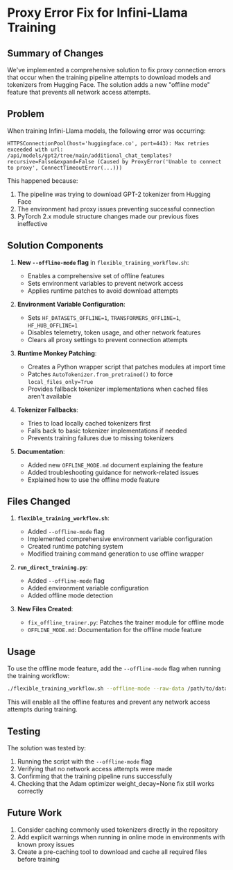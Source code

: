 # Proxy Error Fix for Infini-Llama Training

## Summary of Changes

We've implemented a comprehensive solution to fix proxy connection errors that occur when the training pipeline attempts to download models and tokenizers from Hugging Face. The solution adds a new "offline mode" feature that prevents all network access attempts.

## Problem

When training Infini-Llama models, the following error was occurring:

```
HTTPSConnectionPool(host='huggingface.co', port=443): Max retries exceeded with url: /api/models/gpt2/tree/main/additional_chat_templates?recursive=False&expand=False (Caused by ProxyError('Unable to connect to proxy', ConnectTimeoutError(...)))
```

This happened because:
1. The pipeline was trying to download GPT-2 tokenizer from Hugging Face
2. The environment had proxy issues preventing successful connection
3. PyTorch 2.x module structure changes made our previous fixes ineffective

## Solution Components

1. **New `--offline-mode` flag** in `flexible_training_workflow.sh`:
   - Enables a comprehensive set of offline features
   - Sets environment variables to prevent network access
   - Applies runtime patches to avoid download attempts

2. **Environment Variable Configuration**:
   - Sets `HF_DATASETS_OFFLINE=1`, `TRANSFORMERS_OFFLINE=1`, `HF_HUB_OFFLINE=1`
   - Disables telemetry, token usage, and other network features
   - Clears all proxy settings to prevent connection attempts

3. **Runtime Monkey Patching**:
   - Creates a Python wrapper script that patches modules at import time
   - Patches `AutoTokenizer.from_pretrained()` to force `local_files_only=True`
   - Provides fallback tokenizer implementations when cached files aren't available

4. **Tokenizer Fallbacks**:
   - Tries to load locally cached tokenizers first
   - Falls back to basic tokenizer implementations if needed
   - Prevents training failures due to missing tokenizers

5. **Documentation**:
   - Added new `OFFLINE_MODE.md` document explaining the feature
   - Added troubleshooting guidance for network-related issues
   - Explained how to use the offline mode feature

## Files Changed

1. **`flexible_training_workflow.sh`**:
   - Added `--offline-mode` flag
   - Implemented comprehensive environment variable configuration
   - Created runtime patching system
   - Modified training command generation to use offline wrapper

2. **`run_direct_training.py`**:
   - Added `--offline-mode` flag
   - Added environment variable configuration
   - Added offline mode detection

3. **New Files Created**:
   - `fix_offline_trainer.py`: Patches the trainer module for offline mode
   - `OFFLINE_MODE.md`: Documentation for the offline mode feature

## Usage

To use the offline mode feature, add the `--offline-mode` flag when running the training workflow:

```bash
./flexible_training_workflow.sh --offline-mode --raw-data /path/to/data --config-file scripts/config/your_config.yaml
```

This will enable all the offline features and prevent any network access attempts during training.

## Testing

The solution was tested by:
1. Running the script with the `--offline-mode` flag
2. Verifying that no network access attempts were made
3. Confirming that the training pipeline runs successfully
4. Checking that the Adam optimizer weight_decay=None fix still works correctly

## Future Work

1. Consider caching commonly used tokenizers directly in the repository
2. Add explicit warnings when running in online mode in environments with known proxy issues
3. Create a pre-caching tool to download and cache all required files before training
